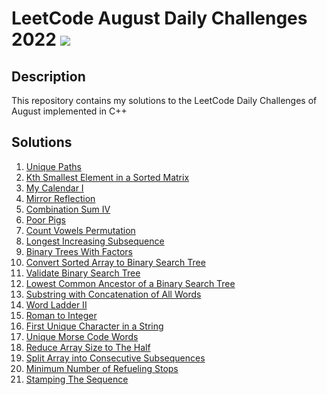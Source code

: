 # LeetCode August Daily Challenges 2022 <img src="https://img.icons8.com/external-bearicons-outline-color-bearicons/64/000000/external-Competition-business-and-marketing-bearicons-outline-color-bearicons.png"/>
## Description
This repository contains my solutions to the LeetCode Daily Challenges of August implemented in C++

## Solutions

1. <a href="https://github.com/miraehab/LeetCode-August-Daily-Challenges-2022/blob/main/62.%20Unique%20Paths.cpp">Unique Paths</a>
2. <a href="https://github.com/miraehab/LeetCode-August-Daily-Challenges-2022/blob/main/378.%20Kth%20Smallest%20Element%20in%20a%20Sorted%20Matrix.cpp">Kth Smallest Element in a Sorted Matrix</a>
3. <a href="https://github.com/miraehab/LeetCode-August-Daily-Challenges-2022/blob/main/729.%20My%20Calendar%20I.cpp">My Calendar I</a>
4. <a href="https://github.com/miraehab/LeetCode-August-Daily-Challenges-2022/blob/main/858.%20Mirror%20Reflection.cpp">Mirror Reflection</a>
5. <a href="https://github.com/miraehab/LeetCode-August-Daily-Challenges-2022/blob/main/377.%20Combination%20Sum%20IV.cpp">Combination Sum IV</a>
6. <a href="https://github.com/miraehab/LeetCode-August-Daily-Challenges-2022/blob/main/458.%20Poor%20Pigs.cpp">Poor Pigs</a>
7. <a href="https://github.com/miraehab/LeetCode-August-Daily-Challenges-2022/blob/main/1220.%20Count%20Vowels%20Permutation.cpp">Count Vowels Permutation</a>
8. <a href="https://github.com/miraehab/LeetCode-August-Daily-Challenges-2022/blob/main/300.%20Longest%20Increasing%20Subsequence.cpp">Longest Increasing Subsequence</a>
9. <a href="https://github.com/miraehab/LeetCode-August-Daily-Challenges-2022/blob/main/823.%20Binary%20Trees%20With%20Factors.cpp">Binary Trees With Factors</a>
10. <a href="https://github.com/miraehab/LeetCode-August-Daily-Challenges-2022/blob/main/108.%20Convert%20Sorted%20Array%20to%20Binary%20Search%20Tree.cpp">Convert Sorted Array to Binary Search Tree</a>
11. <a href="https://github.com/miraehab/LeetCode-August-Daily-Challenges-2022/blob/main/98.%20Validate%20Binary%20Search%20Tree.cpp">Validate Binary Search Tree</a>
12. <a href="https://github.com/miraehab/LeetCode-August-Daily-Challenges-2022/blob/main/235.%20Lowest%20Common%20Ancestor%20of%20a%20Binary%20Search%20Tree.cpp">Lowest Common Ancestor of a Binary Search Tree</a>
13. <a href="https://github.com/miraehab/LeetCode-August-Daily-Challenges-2022/blob/main/30.%20Substring%20with%20Concatenation%20of%20All%20Words.cpp">Substring with Concatenation of All Words</a>
14. <a href="https://github.com/miraehab/LeetCode-August-Daily-Challenges-2022/blob/main/126.%20Word%20Ladder%20II.cpp">Word Ladder II</a>
15. <a href="https://github.com/miraehab/LeetCode-August-Daily-Challenges-2022/blob/main/13.%20Roman%20to%20Integer.cpp">Roman to Integer</a>
16. <a href="https://github.com/miraehab/LeetCode-August-Daily-Challenges-2022/blob/main/387.%20First%20Unique%20Character%20in%20a%20String.cpp">First Unique Character in a String</a>
17. <a href="https://github.com/miraehab/LeetCode-August-Daily-Challenges-2022/blob/main/804.%20Unique%20Morse%20Code%20Words.cpp">Unique Morse Code Words</a>
18. <a href="https://github.com/miraehab/LeetCode-August-Daily-Challenges-2022/blob/main/1338.%20Reduce%20Array%20Size%20to%20The%20Half.cpp">Reduce Array Size to The Half</a>
19. <a href="https://github.com/miraehab/LeetCode-August-Daily-Challenges-2022/blob/main/659.%20Split%20Array%20into%20Consecutive%20Subsequences.cpp">Split Array into Consecutive Subsequences</a>
20. <a href="https://github.com/miraehab/LeetCode-August-Daily-Challenges-2022/blob/main/871.%20Minimum%20Number%20of%20Refueling%20Stops.cpp">Minimum Number of Refueling Stops</a>
21. <a href="https://github.com/miraehab/LeetCode-August-Daily-Challenges-2022/blob/main/936.%20Stamping%20The%20Sequence.cpp">Stamping The Sequence</a>